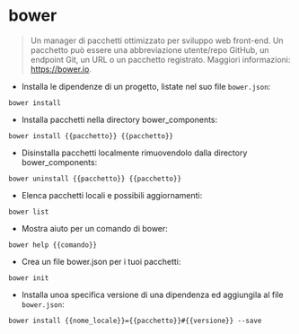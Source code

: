 # bower

> Un manager di pacchetti ottimizzato per sviluppo web front-end.
> Un pacchetto può essere una abbreviazione utente/repo GitHub, un endpoint Git, un URL o un pacchetto registrato.
> Maggiori informazioni: <https://bower.io>.

- Installa le dipendenze di un progetto, listate nel suo file `bower.json`:

`bower install`

- Installa pacchetti nella directory bower_components:

`bower install {{pacchetto}} {{pacchetto}}`

- Disinstalla pacchetti localmente rimuovendolo dalla directory bower_components:

`bower uninstall {{pacchetto}} {{pacchetto}}`

- Elenca pacchetti locali e possibili aggiornamenti:

`bower list`

- Mostra aiuto per un comando di bower:

`bower help {{comando}}`

- Crea un file bower.json per i tuoi pacchetti:

`bower init`

- Installa unoa specifica versione di una dipendenza ed aggiungila al file `bower.json`:

`bower install {{nome_locale}}={{pacchetto}}#{{versione}} --save`
